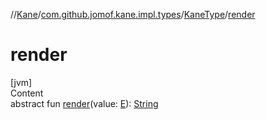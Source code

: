 //[Kane](../../index.md)/[com.github.jomof.kane.impl.types](../index.md)/[KaneType](index.md)/[render](render.md)



# render  
[jvm]  
Content  
abstract fun [render](render.md)(value: [E](index.md)): [String](https://kotlinlang.org/api/latest/jvm/stdlib/kotlin/-string/index.html)  



